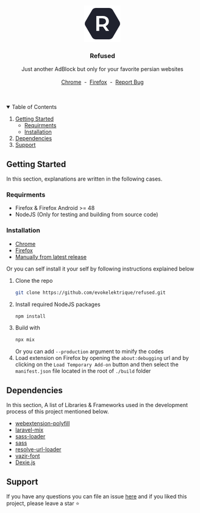 <br />
<p align="center">
  <a href="https://github.com/evokelektrique/refused">
    <img src="./src/resources/images/96.png?raw=true" alt="Logo" width="96" height="96">
  </a>

  <h3 align="center">Refused</h3>

  <p align="center">
    Just another AdBlock but only for your favorite persian websites
    <br />
    <br />
    <a href="https://chrome.google.com/webstore/detail/refused/omeglkgaklnjheplmjmmcgodhcnjckdf" title="Download for Chrome">Chrome</a>
    &nbsp;-&nbsp;
    <a href="https://addons.mozilla.org/en-US/firefox/addon/refused/" title="Download for Firefox">Firefox</a>
    &nbsp;-&nbsp;  
    <a href="https://github.com/evokelektrique/refused/issues">Report Bug</a>
  </p>
</p>

<br />
<br />

<!-- TABLE OF CONTENTS -->
<details open="open">
  <summary>Table of Contents</summary>
  <ol>
    <li>
      <a href="#getting-started">Getting Started</a>
      <ul>
        <li><a href="#requirments">Requirments</a></li>
        <li><a href="#installation">Installation</a></li>
      </ul>
    </li>
    <li><a href="#dependencies">Dependencies</a></li>
    <li><a href="#support">Support</a></li>
  </ol>
</details>


<!-- GETTING STARTED -->
## Getting Started

In this section, explanations are written in the following cases.

### Requirments
- Firefox & Firefox Android >= 48
- NodeJS (Only for testing and building from source code)

### Installation
- [Chrome](https://chrome.google.com/webstore/detail/refused/omeglkgaklnjheplmjmmcgodhcnjckdf)
- [Firefox](https://addons.mozilla.org/en-US/firefox/addon/refused/)
- [Manually from latest release](https://github.com/evokelektrique/refused/releases/)

Or you can self install it your self by following instructions explained below
1. Clone the repo
   ```sh
   git clone https://github.com/evokelektrique/refused.git
   ```
2. Install required NodeJS packages
   ```sh
   npm install
   ```
3. Build with
   ```sh
   npx mix
   ```
   Or you can add `--production` argument to minify the codes
4. Load extension on Firefox by opening the `about:debugging` url and by clicking on the `Load Temporary Add-on` button and then select the `manifest.json` file located in the root of `./build` folder

## Dependencies
In this section, A list of Libraries & Frameworks used in the development process of this project mentioned below.
* [webextension-polyfill](https://github.com/mozilla/webextension-polyfill)
* [laravel-mix](https://laravel-mix.com)
* [sass-loader](https://www.npmjs.com/package/sass-loader)
* [sass](https://www.npmjs.com/package/sass)
* [resolve-url-loader](https://www.npmjs.com/package/resolve-url-loader)
* [vazir-font](https://github.com/rastikerdar/vazir-font)
* [Dexie.js](https://github.com/dfahlander/Dexie.js)
  
<!-- Support -->
## Support
If you have any questions you can file an issue [here](https://github.com/evokelektrique/refused/issues) and if you liked this project, please leave a star ⭐
